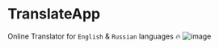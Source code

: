 ﻿# TranslateApp
 
 Online Translator for `English` & `Russian` languages 🔥
 ![image](https://github.com/JasurbekRuzimov/TranslateApp/assets/82991168/c86e6bab-169e-408c-a38b-89d901137316)

